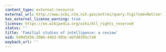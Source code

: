 ```yaml
---
content_type: external-resource
external_url: http://www.ncbi.nlm.nih.gov/entrez/query.fcgi?cmd=Retrieve&db=PubMed&dopt=Citation&list_uids=7195071
has_external_license_warning: true
license: https://en.wikipedia.org/wiki/All_rights_reserved
status: ''
title: 'Familial studies of intelligence: a review'
uid: 54045d36-2086-44b3-993c-ebfd8395c7a9
wayback_url: ''
---
```


